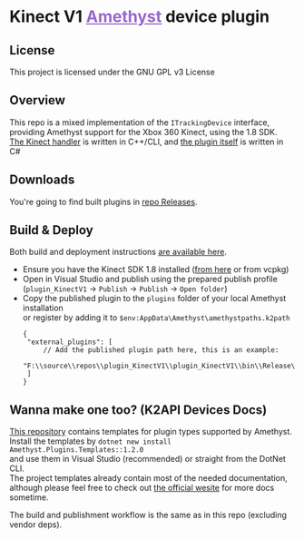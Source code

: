 <h1 dir=auto>
<b>Kinect V1</b>
<a style="color:#9966cc;" href="https://github.com/KinectToVR/Amethyst">Amethyst</a>
<text>device plugin</text>
</h1>

## **License**
This project is licensed under the GNU GPL v3 License 

## **Overview**
This repo is a mixed implementation of the `ITrackingDevice` interface,  
providing Amethyst support for the Xbox 360 Kinect, using the 1.8 SDK.  
[The Kinect handler](https://github.com/KinectToVR/plugin_KinectV1/tree/main/KinectHandler) is written in C++/CLI, and [the plugin itself](https://github.com/KinectToVR/plugin_KinectV1/tree/main/plugin_KinectV1) is written in C#

## **Downloads**
You're going to find built plugins in [repo Releases](https://github.com/KinectToVR/plugin_KinectV1/releases/latest).

## **Build & Deploy**
Both build and deployment instructions [are available here](https://github.com/KinectToVR/plugin_KinectV1/blob/main/.github/workflows/build.yml).
 - Ensure you have the Kinect SDK 1.8 installed ([from here](https://www.microsoft.com/en-us/download/details.aspx?id=40278) or from vcpkg)
 - Open in Visual Studio and publish using the prepared publish profile  
   (`plugin_KinectV1` → `Publish` → `Publish` → `Open folder`)
 - Copy the published plugin to the `plugins` folder of your local Amethyst installation  
   or register by adding it to `$env:AppData\Amethyst\amethystpaths.k2path`
   ```jsonc
   {
    "external_plugins": [
        // Add the published plugin path here, this is an example:
        "F:\\source\\repos\\plugin_KinectV1\\plugin_KinectV1\\bin\\Release\\Publish"
    ]
   }
   ```

## **Wanna make one too? (K2API Devices Docs)**
[This repository](https://github.com/KinectToVR/Amethyst.Plugins.Templates) contains templates for plugin types supported by Amethyst.<br>
Install the templates by `dotnet new install Amethyst.Plugins.Templates::1.2.0`  
and use them in Visual Studio (recommended) or straight from the DotNet CLI.  
The project templates already contain most of the needed documentation,  
although please feel free to check out [the official wesite](https://docs.k2vr.tech/) for more docs sometime.

The build and publishment workflow is the same as in this repo (excluding vendor deps).  